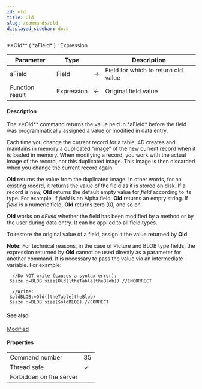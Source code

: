 ```yaml
---
id: old
title: Old
slug: /commands/old
displayed_sidebar: docs
---
```


<!--REF #_command_.Old.Syntax-->**Old** ( *aField* ) : Expression<!-- END REF-->
<!--REF #_command_.Old.Params-->
| Parameter | Type |  | Description |
| --- | --- | --- | --- |
| aField | Field | &#8594;  | Field for which to return old value |
| Function result | Expression | &#8592; | Original field value |

<!-- END REF-->

#### Description 

<!--REF #_command_.Old.Summary-->The **Old** command returns the value held in *aField* before the field was programmatically assigned a value or modified in data entry.<!-- END REF-->

Each time you change the current record for a table, 4D creates and maintains in memory a duplicated “image” of the new current record when it is loaded in memory. When modifying a record, you work with the actual image of the record, not this duplicated image. This image is then discarded when you change the current record again.

**Old** returns the value from the duplicated image. In other words, for an existing record, it returns the value of the field as it is stored on disk. If a record is new, **Old** returns the default empty value for *field* according to its type. For example, if *field* is an Alpha field, **Old** returns an empty string. If *field* is a numeric field, **Old** returns zero (0), and so on.

**Old** works on *aField* whether the field has been modified by a method or by the user during data entry. It can be applied to all field types.

To restore the original value of a field, assign it the value returned by **Old**.

**Note:** For technical reasons, in the case of Picture and BLOB type fields, the expression returned by **Old** cannot be used directly as a parameter for another command. It is necessary to pass the value via an intermediate variable. For example: 

```4d
  //Do NOT write (causes a syntax error):
 $size :=BLOB size(Old([theTable]theBlob)) //INCORRECT
 
  //Write:
 $oldBLOB:=Old([theTable]theBlob)
 $size :=BLOB size($oldBLOB) //CORRECT
```

#### See also 

[Modified](modified.md)  

#### Properties
|  |  |
| --- | --- |
| Command number | 35 |
| Thread safe | &check; |
| Forbidden on the server ||


